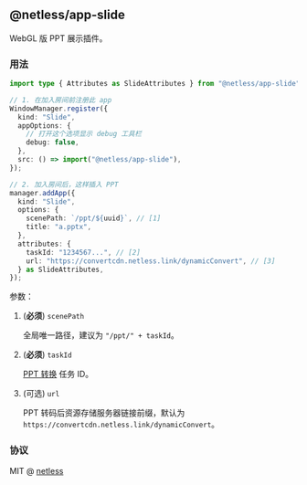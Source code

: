 ## @netless/app-slide

WebGL 版 PPT 展示插件。

### 用法

```ts
import type { Attributes as SlideAttributes } from "@netless/app-slide";

// 1. 在加入房间前注册此 app
WindowManager.register({
  kind: "Slide",
  appOptions: {
    // 打开这个选项显示 debug 工具栏
    debug: false,
  },
  src: () => import("@netless/app-slide"),
});

// 2. 加入房间后，这样插入 PPT
manager.addApp({
  kind: "Slide",
  options: {
    scenePath: `/ppt/${uuid}`, // [1]
    title: "a.pptx",
  },
  attributes: {
    taskId: "1234567...", // [2]
    url: "https://convertcdn.netless.link/dynamicConvert", // [3]
  } as SlideAttributes,
});
```

参数：

1. (**必须**) `scenePath`

   全局唯一路径，建议为 `"/ppt/" + taskId`。

2. (**必须**) `taskId`

   [PPT 转换](https://developer.netless.link/server-en/home/server-conversion) 任务 ID。

3. (可选) `url`

   PPT 转码后资源存储服务器链接前缀，默认为 `https://convertcdn.netless.link/dynamicConvert`。

### 协议

MIT @ [netless](https://github.com/netless-io)
